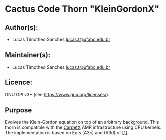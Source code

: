 # Cactus Code Thorn "KleinGordonX"
## Author(s):
* Lucas Timotheo Sanches <lucas.t@ufabc.edu.br>

## Maintainer(s):
* Lucas Timotheo Sanches <lucas.t@ufabc.edu.br>

## Licence:
GNU GPLv3+ (see <https://www.gnu.org/licenses/>).

## Purpose
Evolves the Klein-Gordon equation on top of an arbitrary background. This thorn is compatible with the [CarpetX](https://bitbucket.org/eschnett/cactusamrex/src/master/) AMR infrastructure using CPU kernels. The implementation is based on Eq.s (A3c) and (A3d) of [[1]](https://arxiv.org/pdf/1709.06118.pdf).
